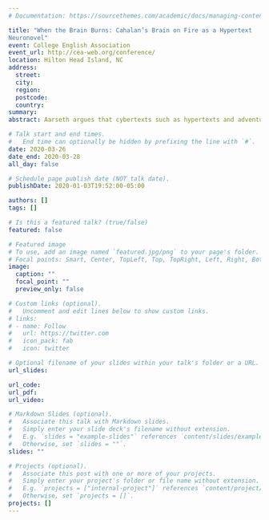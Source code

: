 ```yaml
---
# Documentation: https://sourcethemes.com/academic/docs/managing-content/

title: "When the Brain Burns: Cahalan’s Brain on Fire as a Hypertext
Neuronovel"
event: College English Association
event_url: http://cea-web.org/conference/
location: Hilton Head Island, NC
address:
  street:
  city:
  region:
  postcode:
  country:
summary:
abstract: Aarseth argues that cybertexts such as hypertexts and adventure games “centers attention on the consumer, or user, of the text, as a more integrated figure than even reader-response theorists would claim” (1). She uses the word “ergodic” to describe the active process and points out that in cybertext, the reader uses “nontrivial effort” “to allow the reader to traverse the text” (Aarseth 1). This paper will argue that online horror stories such as Brian Coldrick’s Behind You and the “Ghost in Masung Tunnel” are a form of ergodic hypertexts. Landow argues in Hypertext 3.0 that hypertexts are noted for their focus on the reader’s interaction with the text and multiple pathways within the text that the readers must navigate (3-4). Interactions include animated illustrations and different spacing, forcing the reader to scroll faster and faster to move forward. Unlike jump scares, which are intended to be sudden but obvious, these animated panels or illustrations are often subtle. Readers are again forced to wait as they scan the page for changes, when the horrors are revealed. Brian Coldrick’s work in Behind You, provides a mixture of very short stories, often not even a full sentence, with a moving image. This combination provides a gap where the reader must watch the animation and tie it back to the text to create their own readings. The visuals and text combine to create a unique experience with the additional component of movement, which still images cannot provide. Other stories such as “Ghost in Masung Tunnel” uses aesthetics of scrolling as a way to combine the “act of doing” to engage readers through online formats.

# Talk start and end times.
#   End time can optionally be hidden by prefixing the line with `#`.
date: 2020-03-26
date_end: 2020-03-28
all_day: false

# Schedule page publish date (NOT talk date).
publishDate: 2020-01-03T19:52:00-05:00

authors: []
tags: []

# Is this a featured talk? (true/false)
featured: false

# Featured image
# To use, add an image named `featured.jpg/png` to your page's folder.
# Focal points: Smart, Center, TopLeft, Top, TopRight, Left, Right, BottomLeft, Bottom, BottomRight.
image:
  caption: ""
  focal_point: ""
  preview_only: false

# Custom links (optional).
#   Uncomment and edit lines below to show custom links.
# links:
# - name: Follow
#   url: https://twitter.com
#   icon_pack: fab
#   icon: twitter

# Optional filename of your slides within your talk's folder or a URL.
url_slides:

url_code:
url_pdf:
url_video:

# Markdown Slides (optional).
#   Associate this talk with Markdown slides.
#   Simply enter your slide deck's filename without extension.
#   E.g. `slides = "example-slides"` references `content/slides/example-slides.md`.
#   Otherwise, set `slides = ""`.
slides: ""

# Projects (optional).
#   Associate this post with one or more of your projects.
#   Simply enter your project's folder or file name without extension.
#   E.g. `projects = ["internal-project"]` references `content/project/deep-learning/index.md`.
#   Otherwise, set `projects = []`.
projects: []
---
```

